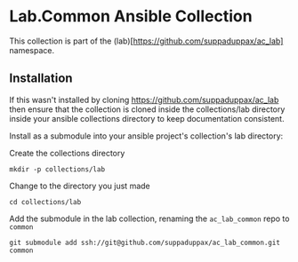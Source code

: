 Lab.Common Ansible Collection
=============================
This collection is part of the (lab)[https://github.com/suppaduppax/ac_lab] namespace.

Installation
------------
If this wasn't installed by cloning https://github.com/suppaduppax/ac_lab then ensure that the collection is cloned inside the collections/lab directory inside your ansible collections directory to keep documentation consistent. 

Install as a submodule into your ansible project's collection's lab directory:

Create the collections directory
```
mkdir -p collections/lab
```

Change to the directory you just made
```
cd collections/lab
```

Add the submodule in the lab collection, renaming the `ac_lab_common` repo to `common` 
```
git submodule add ssh://git@github.com/suppaduppax/ac_lab_common.git common
```
